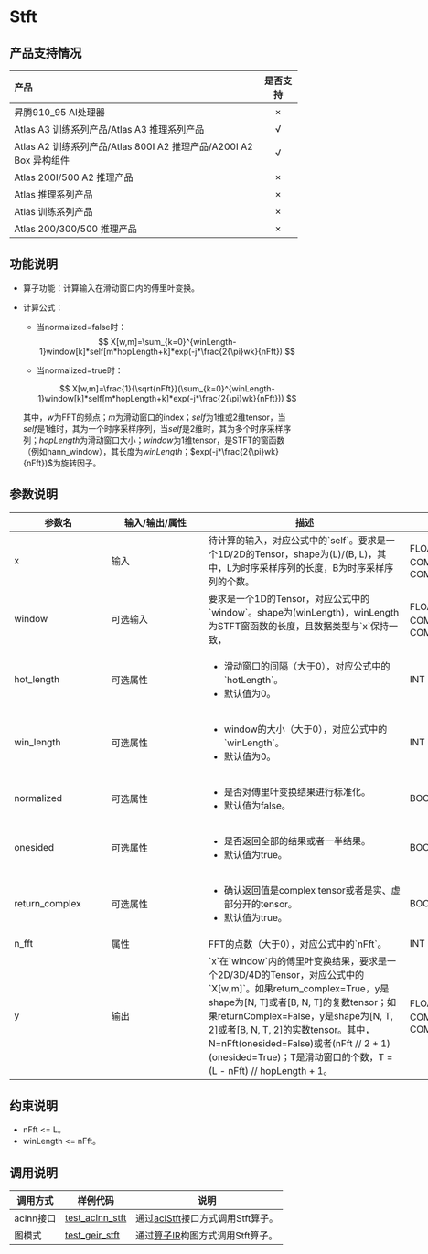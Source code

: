 # Stft

## 产品支持情况

|产品             |  是否支持  |
|:-------------------------|:----------:|
|  <term>昇腾910_95 AI处理器</term>   |     ×    |
|  <term>Atlas A3 训练系列产品/Atlas A3 推理系列产品</term>   |     √    |
|  <term>Atlas A2 训练系列产品/Atlas 800I A2 推理产品/A200I A2 Box 异构组件</term>     |     √    |
|  <term>Atlas 200I/500 A2 推理产品</term>    |     ×    |
|  <term>Atlas 推理系列产品 </term>    |     ×    |
|  <term>Atlas 训练系列产品</term>    |     ×    |
|  <term>Atlas 200/300/500 推理产品</term>       |     ×    |

## 功能说明

- 算子功能：计算输入在滑动窗口内的傅里叶变换。
- 计算公式：

  - 当normalized=false时：
    $$
    X[w,m]=\sum_{k=0}^{winLength-1}window[k]*self[m*hopLength+k]*exp(-j*\frac{2{\pi}wk}{nFft})
    $$

  - 当normalized=true时：
  
    $$
    X[w,m]=\frac{1}{\sqrt{nFft}}(\sum_{k=0}^{winLength-1}window[k]*self[m*hopLength+k]*exp(-j*\frac{2{\pi}wk}{nFft}))
    $$

  
  其中，$w$为FFT的频点；$m$为滑动窗口的index；$self$为1维或2维tensor，当$self$是1维时，其为一个时序采样序列，当$self$是2维时，其为多个时序采样序列；$hopLength$为滑动窗口大小；$window$为1维tensor，是STFT的窗函数（例如hann_window），其长度为$winLength$；$exp(-j*\frac{2{\pi}wk}{nFft})$为旋转因子。

## 参数说明

<table style="undefined;table-layout: fixed; width: 1005px"><colgroup>
  <col style="width: 170px">
  <col style="width: 170px">
  <col style="width: 352px">
  <col style="width: 213px">
  <col style="width: 100px">
  </colgroup>
  <thead>
    <tr>
      <th>参数名</th>
      <th>输入/输出/属性</th>
      <th>描述</th>
      <th>数据类型</th>
      <th>数据格式</th>
    </tr></thead>
  <tbody>
    <tr>
      <td>x</td>
      <td>输入</td>
      <td>待计算的输入，对应公式中的`self`。要求是一个1D/2D的Tensor，shape为(L)/(B, L)，其中，L为时序采样序列的长度，B为时序采样序列的个数。</td>
      <td>FLOAT32、DOUBLE、COMPLEX64、COMPLEX128</td>
      <td>ND</td>
    </tr>
    <tr>
      <td>window</td>
      <td>可选输入</td>
      <td>要求是一个1D的Tensor，对应公式中的`window`。shape为(winLength)，winLength为STFT窗函数的长度，且数据类型与`x`保持一致，</td>
      <td>FLOAT32、DOUBLE、COMPLEX64、COMPLEX128</td>
      <td>ND</td>
    </tr>
    <tr>
      <td>hot_length</td>
      <td>可选属性</td>
      <td><ul><li>滑动窗口的间隔（大于0），对应公式中的`hotLength`。</li><li>默认值为0。</li></ul></td>
      <td>INT</td>
      <td>-</td>
    </tr>
    <tr>
      <td>win_length</td>
      <td>可选属性</td>
      <td><ul><li>window的大小（大于0），对应公式中的`winLength`。</li><li>默认值为0。</li></ul></td>
      <td>INT</td>
      <td>-</td>
    </tr>
    <tr>
      <td>normalized</td>
      <td>可选属性</td>
      <td><ul><li>是否对傅里叶变换结果进行标准化。</li><li>默认值为false。</li></ul></td>
      <td>BOOL</td>
      <td>-</td>
    </tr>
    <tr>
      <td>onesided</td>
      <td>可选属性</td>
      <td><ul><li>是否返回全部的结果或者一半结果。</li><li>默认值为true。</li></ul></td>
      <td>BOOL</td>
      <td>-</td>
    </tr>
    <tr>
      <td>return_complex</td>
      <td>可选属性</td>
      <td><ul><li>确认返回值是complex tensor或者是实、虚部分开的tensor。</li><li>默认值为true。</li></ul></td>
      <td>BOOL</td>
      <td>-</td>
    </tr>
    <tr>
      <td>n_fft</td>
      <td>属性</td>
      <td>FFT的点数（大于0），对应公式中的`nFft`。</td>
      <td>INT</td>
      <td>-</td>
    </tr>
    <tr>
      <td>y</td>
      <td>输出</td>
      <td>`x`在`window`内的傅里叶变换结果，要求是一个2D/3D/4D的Tensor，对应公式中的`X[w,m]`。如果return_complex=True，y是shape为[N, T]或者[B, N, T]的复数tensor；如果returnComplex=False，y是shape为[N, T, 2]或者[B, N, T, 2]的实数tensor。其中，N=nFft(onesided=False)或者(nFft // 2 + 1)(onesided=True)；T是滑动窗口的个数，T = (L - nFft) // hopLength + 1。</td>
      <td>FLOAT32、DOUBLE、COMPLEX64、COMPLEX128</td>
      <td>ND</td>
    </tr>
  </tbody></table>


## 约束说明

<!--待确认是否保留-->

- nFft <= L。
- winLength <= nFft。

## 调用说明

| 调用方式   | 样例代码           | 说明                                         |
| ---------------- | --------------------------- | --------------------------------------------------- |
| aclnn接口  | [test_aclnn_stft](examples/test_aclnn_stft.cpp) | 通过[aclStft](docs/aclStft.md)接口方式调用Stft算子。 |
| 图模式 | [test_geir_stft](examples/test_geir_stft.cpp)  | 通过[算子IR](op_graph/stft_proto.h)构图方式调用Stft算子。         |